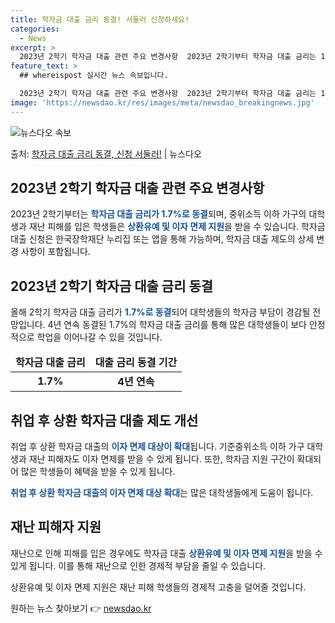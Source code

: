 ```yaml
---
title: 학자금 대출 금리 동결! 서둘러 신청하세요!
categories:
  - News
excerpt: >
  2023년 2학기 학자금 대출 관련 주요 변경사항  2023년 2학기부터 학자금 대출 금리는 1.7%로 동결…
feature_text: >
  ## whereispost 실시간 뉴스 속보입니다.

  2023년 2학기 학자금 대출 관련 주요 변경사항  2023년 2학기부터 학자금 대출 금리는 1.7%로 동결…
image: 'https://newsdao.kr/res/images/meta/newsdao_breakingnews.jpg'
---
```


![뉴스다오 속보](https://newsdao.kr/res/images/meta/newsdao_breakingnews.jpg)

<p>출처: <a href="https://newsdao.kr/4547" rel="dofollow">학자금 대출 금리 동결, 신청 서둘러!</a> | 뉴스다오</p>

<h2 data-ke-size="size26">2023년 2학기 학자금 대출 관련 주요 변경사항</h2>
2023년 2학기부터는 <b><span style="color: #1a5490;">학자금 대출 금리가 1.7%로 동결</span></b>되며, 중위소득 이하 가구의 대학생과 재난 피해를 입은 학생들은 <b><span style="color: #1a5490;">상환유예 및 이자 면제 지원</span></b>을 받을 수 있습니다. 학자금 대출 신청은 한국장학재단 누리집 또는 앱을 통해 가능하며, 학자금 대출 제도의 상세 변경 사항이 포함됩니다.

<h2 data-ke-size="size26">2023년 2학기 학자금 대출 금리 동결</h2>
올해 2학기 학자금 대출 금리가 <b><span style="color: #1a5490;">1.7%로 동결</span></b>되어 대학생들의 학자금 부담이 경감될 전망입니다. 4년 연속 동결된 1.7%의 학자금 대출 금리를 통해 많은 대학생들이 보다 안정적으로 학업을 이어나갈 수 있을 것입니다.

<table>
<thead>
<tr>
<td style="text-align: center; height: 17px;"><b>학자금 대출 금리</b></td>
<td style="text-align: center; height: 17px;"><b>대출 금리 동결 기간</b></td>
</tr>
</thead>
<tbody>
<tr>
<td style="text-align: center; height: 17px;"><b>1.7%</b></td>
<td style="text-align: center; height: 17px;"><b>4년 연속</b></td>
</tr>
</tbody>
</table>

<h2 data-ke-size="size26">취업 후 상환 학자금 대출 제도 개선</h2>
취업 후 상환 학자금 대출의 <b><span style="color: #1a5490;">이자 면제 대상이 확대</span></b>됩니다. 기준중위소득 이하 가구 대학생과 재난 피해자도 이자 면제를 받을 수 있게 됩니다. 또한, 학자금 지원 구간이 확대되어 많은 학생들이 혜택을 받을 수 있게 됩니다.

<b><span style="color: #1a5490;">취업 후 상환 학자금 대출의 이자 면제 대상 확대</span></b>는 많은 대학생들에게 도움이 됩니다.

<h2 data-ke-size="size26">재난 피해자 지원</h2>
재난으로 인해 피해를 입은 경우에도 학자금 대출 <b><span style="color: #1a5490;">상환유예 및 이자 면제 지원</span></b>을 받을 수 있게 됩니다. 이를 통해 재난으로 인한 경제적 부담을 줄일 수 있습니다.

상환유예 및 이자 면제 지원은 재난 피해 학생들의 경제적 고충을 덜어줄 것입니다. 

원하는 뉴스 찾아보기 👉 <a href="https://newsdao.kr" rel="dofollow">newsdao.kr</a>


